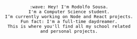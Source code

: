 <!--
### Hi there 👋

**rosousa/rosousa** is a ✨ _special_ ✨ repository because its `README.md` (this file) appears on your GitHub profile.

Here are some ideas to get you started:

- 🔭 I’m currently working on ...
- 🌱 I’m currently learning ...
- 👯 I’m looking to collaborate on ...
- 🤔 I’m looking for help with ...
- 💬 Ask me about ...
- 📫 How to reach me: ...
- 😄 Pronouns: ...
- ⚡ Fun fact: ...
-->
<p align="center">
	<samp>
		<br>:wave: Hey! I'm Rodolfo Sousa.
		<br>I'm a Computer Science student.
    <br>I’m currently working on Node and React projects.
    <br>Fun fact: I'm a full-time daydreamer.
		<br>This is where you'll find all my school related
		<br>and personal projects.
	</samp>
</p>
